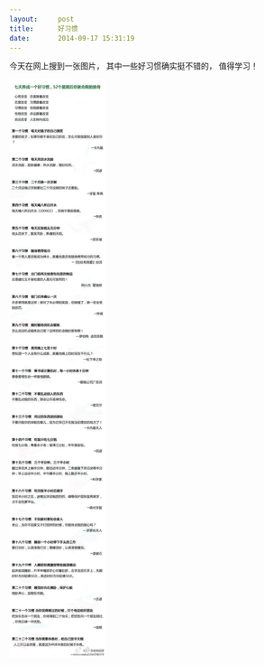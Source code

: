 ```yaml
---
layout:     post
title:      好习惯
date:       2014-09-17 15:31:19
---
```


今天在网上搜到一张图片， 其中一些好习惯确实挺不错的， 值得学习！

![GoodHabits](/image/habit.jpg)
